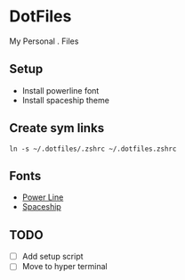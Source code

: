 # DotFiles

My Personal . Files

## Setup

- Install powerline font
- Install spaceship theme

## Create sym links

`ln -s ~/.dotfiles/.zshrc ~/.dotfiles.zshrc`

## Fonts

- [Power Line](https://github.com/powerline/fonts)
- [Spaceship](https://github.com/spaceship-prompt/spaceship-prompt)

## TODO

- [ ] Add setup script
- [ ] Move to hyper terminal
